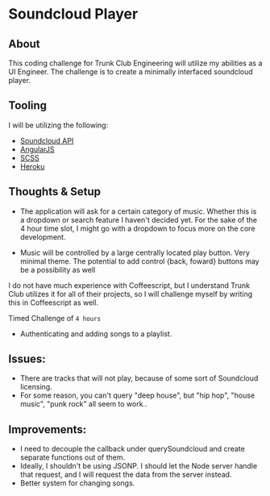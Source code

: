 # Soundcloud Player

## About

This coding challenge for Trunk Club Engineering will utilize my abilities as a UI Engineer. The challenge is to create a minimally interfaced soundcloud player. 

## Tooling

I will be utilizing the following:

- [Soundcloud API](https://developers.soundcloud.com/docs/api)
- [AngularJS](https://angularjs.org/)
- [SCSS](http://sass-lang.com/)
- [Heroku](http://heroku.com)


## Thoughts & Setup

- The application will ask for a certain category of music. Whether this is a dropdown or search feature I haven't decided yet. For the sake of the 4 hour time slot, I might go with a dropdown to focus more on the core development.

- Music will be controlled by a large centrally located play button. Very minimal theme. The potential to add control {back, foward} buttons may be a possibility as well

I do not have much experience with Coffeescript, but I understand Trunk Club utilizes it for all of their projects, so I will challenge myself by writing this in Coffeescript as well.

Timed Challenge of `4 hours`

- Authenticating and adding songs to a playlist.

## Issues:
- There are tracks that will not play, because of some sort of Soundcloud licensing.
- For some reason, you can't query "deep house", but "hip hop", "house music", "punk rock" all seem to work..


## Improvements:
- I need to decouple the callback under querySoundcloud and create separate functions out of them.
- Ideally, I shouldn't be using JSONP. I should let the Node server handle that request, and I will request the data from the server instead.
- Better system for changing songs.
